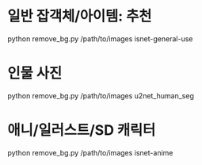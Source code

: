 # 일반 잡객체/아이템: 추천
python remove_bg.py /path/to/images isnet-general-use

# 인물 사진
python remove_bg.py /path/to/images u2net_human_seg

# 애니/일러스트/SD 캐릭터
python remove_bg.py /path/to/images isnet-anime